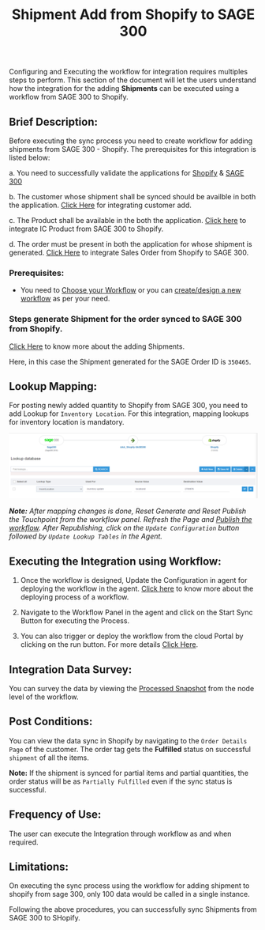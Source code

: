 ﻿---
title: "Shipment Add from Shopify to SAGE 300"
toc: true
tag: developers
category: "Integration/Sage-Shopify"
menus: 
    shopifysageintegration:
        title: "Shipment Add from Shopify to SAGE 300"
        icon: fa fa-wpexplorer
        identifier: shopifysage300shipmentadd
---
Configuring and Executing the workflow for integration requires multiples steps to perform. This section of the document will let the users understand how the integration for the adding **Shipments** can be executed using a workflow from SAGE 300 to Shopify. 

## Brief Description:

Before executing the sync process you need to create workflow for adding shipments from SAGE 300 - Shopify. The prerequisites for this integration is listed below:

a. You need to successfully validate the applications for [Shopify](/connectors/shopify/) & [SAGE 300](/connectors/sage300/)  

b. The customer whose shipment shall be synced should be availble in both the application. [Click Here]() for integrating customer add.

c. The Product shall be available in the both the application. [Click here]() to integrate IC Product from SAGE 300 to Shopify.

d. The order must be present in both the application for whose shipment is generated. [Click Here]() to integrate Sales Order from Shopify to SAGE 300.

### Prerequisites: 

- You need to [Choose your Workflow](/workflow/steps-to-choose-your-workflow/) or you can [create/design a new workflow](/workflow/steps-to-create-your-first-workflow/) as per your need.


### Steps generate Shipment for the order synced to SAGE 300 from Shopify.

[Click Here](http://help.sage300.com/en-us/2017/web/Subsystems/OE/Content/Transactions/ShipmentsAndInvoices/ShippingOrdersAndItems.htm) to know more about the adding Shipments.

Here, in this case the Shipment generated for the SAGE Order ID is `350465`.


## Lookup Mapping:

For posting newly added quantity to Shopify from SAGE 300, you need to add Lookup for `Inventory Location`. For this integration, mapping lookups for inventory location is mandatory.

![shipadd3](\staticfiles\integration\SAGE300-Shopify\invupdate3.PNG)

**_Note:_** _After mapping changes is done, Reset Generate and Reset Publish the Touchpoint from the workflow panel. Refresh the Page and [Publish the workflow](/workflow/deploying-and-executing/#publishing-a-workflow). After Republishing, click on the `Update Configuration` button followed by `Update Lookup Tables` in the Agent._

## Executing the Integration using Workflow:

1.	Once the workflow is designed, Update the Configuration in agent for deploying the workflow in the agent. [Click here](/workflow/deploying-and-executing/) to know more about the deploying process of a workflow.

2.	Navigate to the Workflow Panel in the agent and click on the Start Sync Button for executing the Process.

3.  You can also trigger or deploy the workflow from the cloud Portal by clicking on the run button. For more details [Click Here](/workflow/deploying-and-executing/#executing-the-workflow).

## Integration Data Survey:

You can survey the data by viewing the [Processed Snapshot](/workflow/list-of-snapshot/)  from the node level of the workflow.


## Post Conditions:
You can view the data sync in Shopify by navigating to  the `Order Details Page` of the customer. The order tag gets the **Fulfilled** status on successful `shipment` of all the items.

**Note:** If the shipment is synced for partial items and partial quantities, the order status will be as `Partially Fulfilled` even if the sync status is successful.

## Frequency of Use:

The user can execute the Integration through workflow as and when required. 

## Limitations:

On executing the sync process using the workflow for adding shipment to shopify from sage 300, only 100 data would be called in a single instance.

Following the above procedures, you can successfully sync Shipments from SAGE 300 to SHopify.